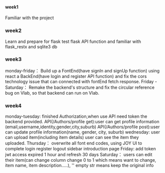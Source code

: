 #### week1
Familiar with the project
### week2
Learn and prepare for flask
test flask API function and familiar with flask_restx and sqlite3 db
### week3
monday-friday：
Build up a FontEnd(have signIn and signUp function) using react
a BackEnd(have login and register API function) and fix the cors technology issue  that can connected with fontEnd fetch response. 
Friday - Saturday：
Remake the backend's structure and fix the circular reference bug on Vlab, so that backend can run on Vlab.
### week4
monday-tuesday:
finished Authorization,when use API need token the backend provided.
API(/Authors/profile get):user can get profile information (email,username,identity,gender,city,suburb)
API(/Authors/profile post):user can update profile information(name, gender, city, suburb)
wednesday:
user can upload item(including item details)
user can see the item they uploaded.
Thursday：
overwrite all font end codes, using JOY UI to complete login register logout sidebar introduction page
Friday:
add token jwt access expired 1 hour and refresh 30 days
Saturday：
users can edit their item(can change column change 0 to 1 which means want to change, item name, item description.....), '' empty str means keep the original info
